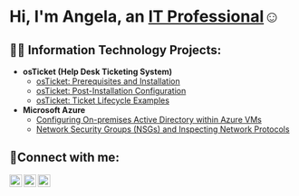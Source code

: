 <h1>Hi, I'm Angela, an <a href="(https://www.linkedin.com/in/angela-bedgood/)">IT Professional</a>☺</h1>

<h2>👨‍💻 Information Technology Projects:</h2>

- <b>osTicket (Help Desk Ticketing System)</b>
  - [osTicket: Prerequisites and Installation](https://github.com/ezrabean2005/osticket-prereqs)
  - [osTicket: Post-Installation Configuration](https://github.com/ezrabean2005/post-install-config)
  - [osTicket: Ticket Lifecycle Examples](https://github.com/ezrabean2005/ticket-lifecycle)
- <b>Microsoft Azure</b>
  - [Configuring On-premises Active Directory within Azure VMs](https://github.com/ezrabean2005/configure-ad)
  - [Network Security Groups (NSGs) and Inspecting Network Protocols](https://github.com/ezrabean2005/azure-network-protocols)

<h2>🤳Connect with me:</h2>

[<img align="left" alt="Josh | Twitter" width="22px" src="https://cdn.jsdelivr.net/npm/simple-icons@v3/icons/twitter.svg" />][twitter]
[<img align="left" alt="Josh | LinkedIn" width="22px" src="https://cdn.jsdelivr.net/npm/simple-icons@v3/icons/linkedin.svg" />][linkedin]
[<img align="left" alt="Josh | Instagram" width="22px" src="https://cdn.jsdelivr.net/npm/simple-icons@v3/icons/instagram.svg" />][instagram]

[twitter]: https://twitter.com/Angela
[instagram]: https://www.instagram.com/Angela
[linkedin]: (https://www.linkedin.com/in/angela-bedgood/)
